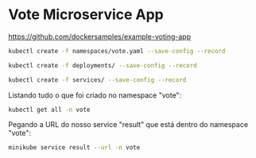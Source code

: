 # Vote Microservice App

https://github.com/dockersamples/example-voting-app

```bash
kubectl create -f namespaces/vote.yaml --save-config --record
```

```bash
kubectl create -f deployments/ --save-config --record
```

```bash
kubectl create -f services/ --save-config --record
```

Listando tudo o que foi criado no namespace "vote":

```bash
kubectl get all -n vote
```

Pegando a URL do nosso service "result" que está dentro do namespace "vote":

```bash
minikube service result --url -n vote
```